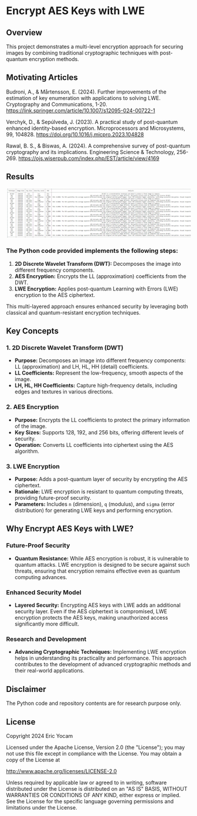 # Encrypt AES Keys with LWE

## Overview

This project demonstrates a multi-level encryption approach for securing images by combining traditional cryptographic techniques with post-quantum encryption methods. 

## Motivating Articles

Budroni, A., & Mårtensson, E. (2024). Further improvements of the estimation of key enumeration with applications to solving LWE. Cryptography and Communications, 1-20. https://link.springer.com/article/10.1007/s12095-024-00722-1

Verchyk, D., & Sepúlveda, J. (2023). A practical study of post-quantum enhanced identity-based encryption. Microprocessors and Microsystems, 99, 104828. https://doi.org/10.1016/j.micpro.2023.104828

Rawal, B. S., & Biswas, A. (2024). A comprehensive survey of post-quantum cryptography and its implications. Engineering Science & Technology, 256-269. https://ojs.wiserpub.com/index.php/EST/article/view/4169


## Results
![](https://github.com/ericyoc/encrypt_aes_keys_with_lwe_poc/blob/main/results_table.jpg)

### The Python code provided implements the following steps:

1. **2D Discrete Wavelet Transform (DWT):** Decomposes the image into different frequency components.
2. **AES Encryption:** Encrypts the LL (approximation) coefficients from the DWT.
3. **LWE Encryption:** Applies post-quantum Learning with Errors (LWE) encryption to the AES ciphertext.

This multi-layered approach ensures enhanced security by leveraging both classical and quantum-resistant encryption techniques.

## Key Concepts

### 1. 2D Discrete Wavelet Transform (DWT)

- **Purpose:** Decomposes an image into different frequency components: LL (approximation) and LH, HL, HH (detail) coefficients.
- **LL Coefficients:** Represent the low-frequency, smooth aspects of the image.
- **LH, HL, HH Coefficients:** Capture high-frequency details, including edges and textures in various directions.

### 2. AES Encryption

- **Purpose:** Encrypts the LL coefficients to protect the primary information of the image.
- **Key Sizes:** Supports 128, 192, and 256 bits, offering different levels of security.
- **Operation:** Converts LL coefficients into ciphertext using the AES algorithm.

### 3. LWE Encryption

- **Purpose:** Adds a post-quantum layer of security by encrypting the AES ciphertext.
- **Rationale:** LWE encryption is resistant to quantum computing threats, providing future-proof security.
- **Parameters:** Includes `n` (dimension), `q` (modulus), and `sigma` (error distribution) for generating LWE keys and performing encryption.

## Why Encrypt AES Keys with LWE?

### Future-Proof Security
- **Quantum Resistance:** While AES encryption is robust, it is vulnerable to quantum attacks. LWE encryption is designed to be secure against such threats, ensuring that encryption remains effective even as quantum computing advances.

### Enhanced Security Model
- **Layered Security:** Encrypting AES keys with LWE adds an additional security layer. Even if the AES ciphertext is compromised, LWE encryption protects the AES keys, making unauthorized access significantly more difficult.

### Research and Development
- **Advancing Cryptographic Techniques:** Implementing LWE encryption helps in understanding its practicality and performance. This approach contributes to the development of advanced cryptographic methods and their real-world applications.

## Disclaimer
The Python code and repository contents are for research purpose only.

## License
Copyright 2024 Eric Yocam

Licensed under the Apache License, Version 2.0 (the "License"); you may not use this file except in compliance with the License. You may obtain a copy of the License at

http://www.apache.org/licenses/LICENSE-2.0

Unless required by applicable law or agreed to in writing, software distributed under the License is distributed on an "AS IS" BASIS, WITHOUT WARRANTIES OR CONDITIONS OF ANY KIND, either express or implied. See the License for the specific language governing permissions and limitations under the License.
